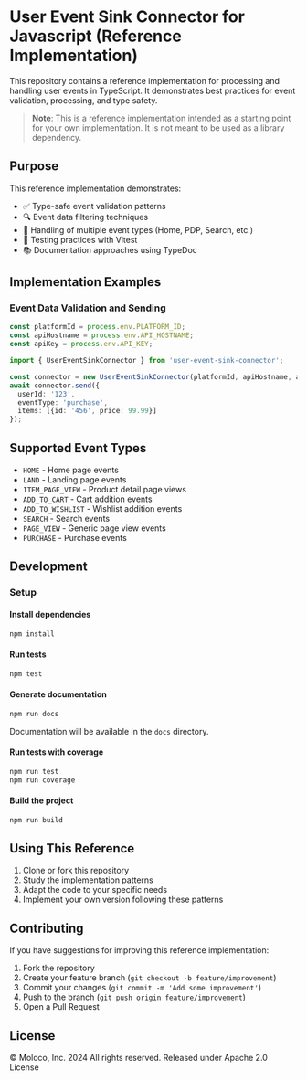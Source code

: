 # User Event Sink Connector for Javascript (Reference Implementation)

This repository contains a reference implementation for processing and handling user events in TypeScript. It demonstrates best practices for event validation, processing, and type safety.

> **Note**: This is a reference implementation intended as a starting point for your own implementation. It is not meant to be used as a library dependency.

## Purpose

This reference implementation demonstrates:
- ✅ Type-safe event validation patterns
- 🔍 Event data filtering techniques
- 🚀 Handling of multiple event types (Home, PDP, Search, etc.)
- 🧪 Testing practices with Vitest
- 📚 Documentation approaches using TypeDoc

## Implementation Examples

### Event Data Validation and Sending
```typescript
const platformId = process.env.PLATFORM_ID;
const apiHostname = process.env.API_HOSTNAME;
const apiKey = process.env.API_KEY;

import { UserEventSinkConnector } from 'user-event-sink-connector';

const connector = new UserEventSinkConnector(platformId, apiHostname, apiKey);
await connector.send({
  userId: '123',
  eventType: 'purchase',
  items: [{id: '456', price: 99.99}]
});
```


## Supported Event Types

- `HOME` - Home page events
- `LAND` - Landing page events
- `ITEM_PAGE_VIEW` - Product detail page views
- `ADD_TO_CART` - Cart addition events
- `ADD_TO_WISHLIST` - Wishlist addition events
- `SEARCH` - Search events
- `PAGE_VIEW` - Generic page view events
- `PURCHASE` - Purchase events

## Development

### Setup
#### Install dependencies
```bash
npm install
```

#### Run tests
```bash
npm test
```

#### Generate documentation
```bash
npm run docs
```
Documentation will be available in the `docs` directory.

#### Run tests with coverage
```bash
npm run test
npm run coverage
```

#### Build the project
```bash
npm run build
```

## Using This Reference

1. Clone or fork this repository
2. Study the implementation patterns
3. Adapt the code to your specific needs
4. Implement your own version following these patterns

## Contributing
If you have suggestions for improving this reference implementation:

1. Fork the repository
2. Create your feature branch (`git checkout -b feature/improvement`)
3. Commit your changes (`git commit -m 'Add some improvement'`)
4. Push to the branch (`git push origin feature/improvement`)
5. Open a Pull Request


## License
© Moloco, Inc. 2024 All rights reserved. Released under Apache 2.0 License